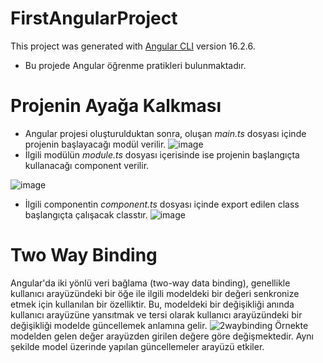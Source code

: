 # FirstAngularProject

This project was generated with [Angular CLI](https://github.com/angular/angular-cli) version 16.2.6.
- Bu projede Angular öğrenme pratikleri bulunmaktadır.
# Projenin Ayağa Kalkması
- Angular projesi oluşturulduktan sonra, oluşan *main.ts* dosyası içinde projenin başlayacağı modül verilir.
![image](https://github.com/burcutokol/AngularPractices/assets/56488562/3afe2566-8fcd-45d7-9af7-de1792b91403)
- İlgili modülün *module.ts* dosyası içerisinde ise projenin başlangıçta kullanacağı component verilir.

![image](https://github.com/burcutokol/AngularPractices/assets/56488562/277e7188-74c4-418c-b51d-4b184ecf75ea)
- İlgili componentin *component.ts* dosyası içinde export edilen class başlangıçta çalışacak classtır.
![image](https://github.com/burcutokol/AngularPractices/assets/56488562/2f6aaa04-b15b-4a4d-9d81-2971ceaae061)



# Two Way Binding

Angular'da iki yönlü veri bağlama (two-way data binding), genellikle kullanıcı arayüzündeki bir öğe ile ilgili modeldeki bir değeri senkronize etmek için kullanılan bir özelliktir. 
Bu, modeldeki bir değişikliği anında kullanıcı arayüzüne yansıtmak ve tersi olarak kullanıcı arayüzündeki bir değişikliği modelde güncellemek anlamına gelir.
![2waybinding](https://github.com/burcutokol/AngularPractices/assets/56488562/7692c50f-04e2-4e49-94ab-7f9a30f44c96)
Örnekte modelden gelen değer arayüzden girilen değere göre değişmektedir. Aynı şekilde model üzerinde yapılan güncellemeler arayüzü etkiler.



